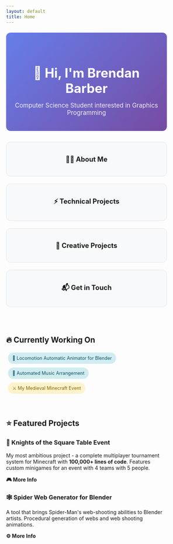 ```yaml
---
layout: default
title: Home
---
```


<style>
/* Dark mode styles */
@media (prefers-color-scheme: dark) {
  body {
    background-color: #0d1117 !important;
    color: #c9d1d9 !important;
  }
  
  h1, h2, h3, h4, h5, h6 {
    color: #f0f6fc !important;
  }
  
  a {
    color: #58a6ff !important;
  }
  
  a:hover {
    color: #79c0ff !important;
  }
  
  hr {
    border-color: #30363d !important;
  }
  
  blockquote {
    border-left-color: #30363d !important;
    color: #8b949e !important;
  }
}

/* Global link styling - no underlines */
a {
  text-decoration: none !important;
}

a:hover {
  text-decoration: none !important;
}

/* Global margin styling - 25% on each side */
body {
  max-width: 50%;
  margin: 0 auto;
  padding: 0 20px;
  box-sizing: border-box;
}

/* Hero section styling */
.hero-section {
  text-align: center;
  padding: 40px 20px;
  margin: 20px 0;
  border-radius: 12px;
  background: linear-gradient(135deg, #667eea 0%, #764ba2 100%);
  color: white;
}

.hero-title {
  font-size: 2.5em;
  margin-bottom: 10px;
  font-weight: bold;
}

.hero-subtitle {
  font-size: 1.2em;
  opacity: 0.9;
  margin-bottom: 0;
}

/* Navigation cards */
.nav-grid {
  display: grid;
  grid-template-columns: repeat(auto-fit, minmax(250px, 1fr));
  gap: 20px;
  margin: 30px 0;
}

.nav-card {
  border: 1px solid var(--border-color, #e1e4e8);
  border-radius: 12px;
  padding: 25px;
  text-align: center;
  transition: transform 0.2s, box-shadow 0.2s;
  background: var(--card-bg, #f8f9fa);
  text-decoration: none;
  color: inherit;
}

.nav-card:hover {
  transform: translateY(-5px);
  box-shadow: 0 8px 25px rgba(0,0,0,0.15);
  text-decoration: none;
  color: inherit;
}

.nav-card h3 {
  margin: 10px 0;
  font-size: 1.3em;
}

.nav-card p {
  margin: 0;
  opacity: 0.8;
  font-size: 0.95em;
}

/* Status indicators */
.status-indicator {
  display: inline-flex;
  align-items: center;
  gap: 8px;
  padding: 8px 12px;
  border-radius: 20px;
  font-size: 0.9em;
  margin: 5px;
}

.status-active {
  background: #d1ecf1;
  color: #0c5460;
}

.status-learning {
  background: #fff3cd;
  color: #856404;
}

/* Quick stats */
.quick-stats {
  display: grid;
  grid-template-columns: repeat(auto-fit, minmax(200px, 1fr));
  gap: 15px;
  margin: 25px 0;
}

.stat-item {
  text-align: center;
  padding: 15px;
  border-radius: 8px;
  background: var(--card-bg, #f8f9fa);
  border: 1px solid var(--border-color, #e1e4e8);
}

.stat-number {
  font-size: 1.8em;
  font-weight: bold;
  color: #0366d6;
  display: block;
}

.stat-label {
  font-size: 0.9em;
  opacity: 0.8;
  margin-top: 5px;
}

/* Dark mode overrides */
@media (prefers-color-scheme: dark) {
  .nav-card {
    --border-color: #30363d;
    --card-bg: #161b22;
    border-color: #30363d;
    background: #161b22;
  }
  
  .stat-item {
    --border-color: #30363d;
    --card-bg: #161b22;
    border-color: #30363d;
    background: #161b22;
  }
  
  .status-active {
    background: #1f2937;
    color: #60a5fa;
  }
  
  .status-learning {
    background: #374151;
    color: #fbbf24;
  }
  
  .stat-number {
    color: #58a6ff;
  }
}

/* Mobile responsiveness */
@media (max-width: 768px) {
  body {
    max-width: 90%;
    padding: 0 10px;
  }
}
</style>

<div class="hero-section">
  <h1 class="hero-title">👋 Hi, I'm Brendan Barber</h1>
  <p class="hero-subtitle">Computer Science Student interested in Graphics Programming </p>
</div>

<div class="nav-grid">
  <a href="./about" class="nav-card">
    <h3>🧑‍💻 About Me</h3>
  </a>
  
  <a href="./projects" class="nav-card">
    <h3>⚡ Technical Projects</h3>
  </a>

  <a href="./creativeprojects" class="nav-card">
    <h3>🎨 Creative Projects</h3>
  </a>
  
  <a href="./contact" class="nav-card">
    <h3>📬 Get in Touch</h3>
  </a>
</div>

<br>

## 🔥 Currently Working On

<span class="status-indicator status-active">🚶 Locomotion Automatic Animator for Blender</span>
<span class="status-indicator status-active">🎼 Automated Music Arrangement</span>
<span class="status-indicator status-learning">⚔️ My Medieval Minecraft Event</span>

<br>

## ⭐ Featured Projects

### 🏰 Knights of the Square Table Event
My most ambitious project - a complete multiplayer tournament system for Minecraft with **100,000+ lines of code**. Features custom minigames for an event with 4 teams with 5 people.

**[🎮 More Info](./projects#-knights-of-the-square-table-event)**

### 🕸️ Spider Web Generator for Blender
A tool that brings Spider-Man's web-shooting abilities to Blender artists. Procedural generation of webs and web shooting animations.

**[⚙️ More Info](./projects#-spider-web-shot-generator-for-blender)**